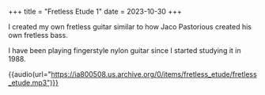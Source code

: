 +++
title = "Fretless Etude 1"
date = 2023-10-30
+++

I created my own fretless guitar similar to how Jaco Pastorious created his own fretless bass.

I have been playing fingerstyle nylon guitar since I started studying it in 1988.

{{audio(url="https://ia800508.us.archive.org/0/items/fretless_etude/fretless_etude.mp3")}}
